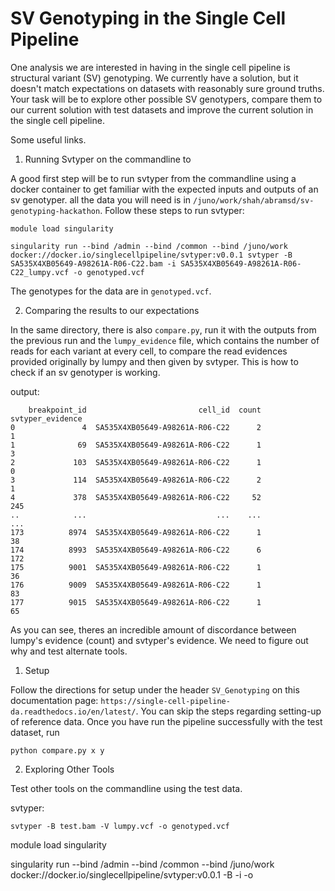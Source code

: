 # SV Genotyping in the Single Cell Pipeline
One analysis we are interested in having in the single cell pipeline is structural variant (SV) genotyping. We currently have a solution, but it doesn't match expectations on datasets with reasonably sure ground truths. Your task will be to explore other possible SV genotypers, compare them to our current solution with test datasets and improve the current solution in the single cell pipeline.

Some useful links.

1. Running Svtyper on the commandline to 

A good first step will be to run svtyper from the commandline using a docker container to get familiar with the expected inputs and outputs of an sv genotyper. 
all the data you will need is in `/juno/work/shah/abramsd/sv-genotyping-hackathon`.
Follow these steps to run svtyper:
```buildoutcfg
module load singularity

singularity run --bind /admin --bind /common --bind /juno/work  docker://docker.io/singlecellpipeline/svtyper:v0.0.1 svtyper -B SA535X4XB05649-A98261A-R06-C22.bam -i SA535X4XB05649-A98261A-R06-C22_lumpy.vcf -o genotyped.vcf
```
The genotypes for the data are in `genotyped.vcf`. 

2. Comparing the results to our expectations

In the same directory, there is also `compare.py`, run it with the outputs from the previous run and the `lumpy_evidence` file, which contains the number of reads for each variant at every cell, to compare the read evidences provided originally by lumpy and then given by svtyper. This is how to check if an sv genotyper is working.

output:
```buildoutcfg
    breakpoint_id                         cell_id  count  svtyper_evidence
0               4  SA535X4XB05649-A98261A-R06-C22      2                 1
1              69  SA535X4XB05649-A98261A-R06-C22      1                 3
2             103  SA535X4XB05649-A98261A-R06-C22      1                 0
3             114  SA535X4XB05649-A98261A-R06-C22      2                 1
4             378  SA535X4XB05649-A98261A-R06-C22     52               245
..            ...                             ...    ...               ...
173          8974  SA535X4XB05649-A98261A-R06-C22      1                38
174          8993  SA535X4XB05649-A98261A-R06-C22      6               172
175          9001  SA535X4XB05649-A98261A-R06-C22      1                36
176          9009  SA535X4XB05649-A98261A-R06-C22      1                83
177          9015  SA535X4XB05649-A98261A-R06-C22      1                65
```
As you can see, theres an incredible amount of discordance between lumpy's evidence (count) and svtyper's evidence. We need to figure out why and test alternate tools.

 

1. Setup

Follow the directions for setup under the header `SV_Genotyping` on this documentation page: 
`https://single-cell-pipeline-da.readthedocs.io/en/latest/`. You can skip the steps regarding setting-up of reference data. Once you have run the pipeline successfully with the test dataset, run 
```
python compare.py x y
```


2. Exploring Other Tools

Test other tools on the commandline using the test data.

svtyper:
```buildoutcfg
svtyper -B test.bam -V lumpy.vcf -o genotyped.vcf
```

module load singularity

singularity run --bind /admin --bind /common --bind /juno/work  docker://docker.io/singlecellpipeline/svtyper:v0.0.1 -B -i -o

